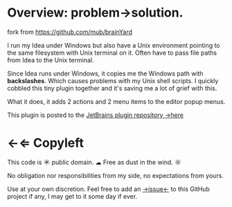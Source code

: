 # Overview: problem&rarr;solution.

fork from https://github.com/mub/brainYard

I run my Idea under Windows but also have a Unix environment pointing to the same filesystem with Unix terminal
on it. Often have to pass file paths from Idea to the Unix terminal.

Since Idea runs under Windows, it copies me the Windows path with **backslashes**. Which causes problems with
my Unix shell scripts. I quickly cobbled this tiny plugin together and it's saving me a lot of grief with this.

What it does, it adds 2 actions and 2 menu items to the editor popup menus.

This plugin is posted to the [JetBrains plugin repository &rarr;here](https://plugins.jetbrains.com/plugin/7584?pr)

# &larr;&lArr; Copyleft

This code is &#9728; public domain. &#9729; Free as dust in the wind. &#x263c;

No obligation nor responsibilities from my side, no expectations from yours.

Use at your own discretion. Feel free to add an [&rarr;issue&larr;](https://github.com/mub/brainYard/issues)
to this GitHub project if any, I may get to it some day if ever.
